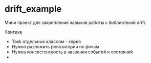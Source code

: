 # drift_example

Мини проект для закрепления навыков работы с библиотекой drift.

Критика
- Task отдельных классом - херня
- Нужно разложить репозитории по фичам
- Нужна консистентность в названии событий и состояний
- 